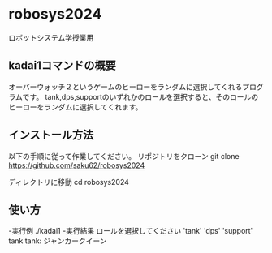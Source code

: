 # robosys2024
ロボットシステム学授業用

## kadai1コマンドの概要
オーバーウォッチ２というゲームのヒーローをランダムに選択してくれるプログラムです。
tank,dps,supportのいずれかのロールを選択すると、そのロールのヒーローをランダムに選択してくれます。


## インストール方法
以下の手順に従って作業してください。
リポジトリをクローン
git clone https://github.com/saku62/robosys2024

ディレクトリに移動
cd robosys2024


## 使い方
-実行例
./kadai1
-実行結果
ロールを選択してください 'tank' 'dps' 'support' tank
tank: ジャンカークイーン
